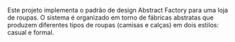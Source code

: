 Este projeto implementa o padrão de design Abstract Factory para uma loja de roupas. O sistema é organizado em torno de fábricas abstratas que produzem diferentes tipos de roupas (camisas e calças) em dois estilos: casual e formal.
